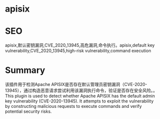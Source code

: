 # apisix
# SEO
apisix,默认密钥漏洞,CVE_2020_13945,高危漏洞,命令执行。apisix,default key vulnerability,CVE_2020_13945,high-risk vulnerability,command execution
# Summary
该插件用于检测Apache APISIX是否存在默认管理员密钥漏洞（CVE-2020-13945），通过构造恶意请求尝试利用该漏洞执行命令，验证是否存在安全风险。。This plugin is used to detect whether Apache APISIX has the default admin key vulnerability (CVE-2020-13945). It attempts to exploit the vulnerability by constructing malicious requests to execute commands and verify potential security risks.
